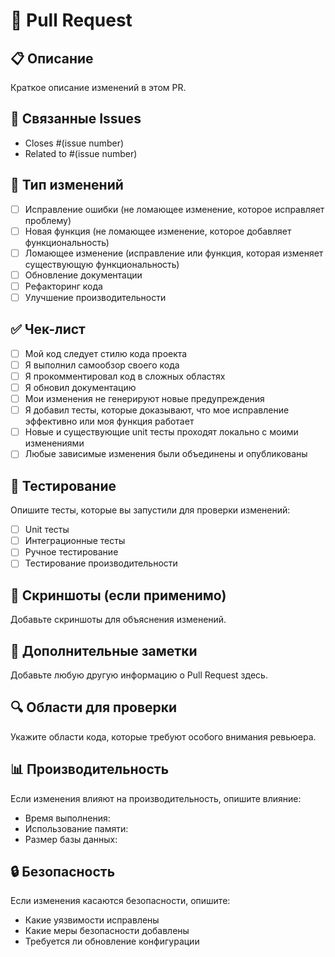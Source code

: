 # 🔄 Pull Request

## 📋 Описание
Краткое описание изменений в этом PR.

## 🔗 Связанные Issues
- Closes #(issue number)
- Related to #(issue number)

## 🎯 Тип изменений
- [ ] Исправление ошибки (не ломающее изменение, которое исправляет проблему)
- [ ] Новая функция (не ломающее изменение, которое добавляет функциональность)
- [ ] Ломающее изменение (исправление или функция, которая изменяет существующую функциональность)
- [ ] Обновление документации
- [ ] Рефакторинг кода
- [ ] Улучшение производительности

## ✅ Чек-лист
- [ ] Мой код следует стилю кода проекта
- [ ] Я выполнил самообзор своего кода
- [ ] Я прокомментировал код в сложных областях
- [ ] Я обновил документацию
- [ ] Мои изменения не генерируют новые предупреждения
- [ ] Я добавил тесты, которые доказывают, что мое исправление эффективно или моя функция работает
- [ ] Новые и существующие unit тесты проходят локально с моими изменениями
- [ ] Любые зависимые изменения были объединены и опубликованы

## 🧪 Тестирование
Опишите тесты, которые вы запустили для проверки изменений:

- [ ] Unit тесты
- [ ] Интеграционные тесты
- [ ] Ручное тестирование
- [ ] Тестирование производительности

## 📸 Скриншоты (если применимо)
Добавьте скриншоты для объяснения изменений.

## 📝 Дополнительные заметки
Добавьте любую другую информацию о Pull Request здесь.

## 🔍 Области для проверки
Укажите области кода, которые требуют особого внимания ревьюера.

## 📊 Производительность
Если изменения влияют на производительность, опишите влияние:

- Время выполнения: 
- Использование памяти:
- Размер базы данных:

## 🔒 Безопасность
Если изменения касаются безопасности, опишите:

- Какие уязвимости исправлены
- Какие меры безопасности добавлены
- Требуется ли обновление конфигурации
